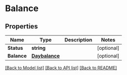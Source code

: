# Balance

## Properties

Name | Type | Description | Notes
------------ | ------------- | ------------- | -------------
**Status** | **string** |  | [optional] 
**Balance** | [**Daybalance**](daybalance.md) |  | [optional] 

[[Back to Model list]](../README.md#documentation-for-models) [[Back to API list]](../README.md#documentation-for-api-endpoints) [[Back to README]](../README.md)


